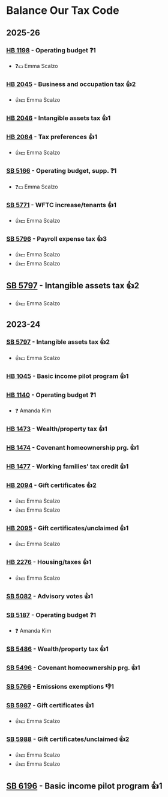 # Balance Our Tax Code
## 2025-26

### [HB 1198](/bill/2025-26/hb/1198/) - Operating budget   ❓1
* ❓💵 Emma Scalzo

### [HB 2045](/bill/2025-26/hb/2045/) - Business and occupation tax 👍2  
* 👍💵 Emma Scalzo

### [HB 2046](/bill/2025-26/hb/2046/) - Intangible assets tax 👍1  

### [HB 2084](/bill/2025-26/hb/2084/) - Tax preferences 👍1  
* 👍💵 Emma Scalzo

### [SB 5166](/bill/2025-26/sb/5166/) - Operating budget, supp.   ❓1
* ❓💵 Emma Scalzo

### [SB 5771](/bill/2025-26/sb/5771/) - WFTC increase/tenants 👍1  
* 👍💵 Emma Scalzo

### [SB 5796](/bill/2025-26/sb/5796/) - Payroll expense tax 👍3  
* 👍💵 Emma Scalzo
* 👍💵 Emma Scalzo

## [SB 5797](/bill/2025-26/sb/5797/) - Intangible assets tax 👍2  
* 👍💵 Emma Scalzo

## 2023-24

### [SB 5797](/bill/2023-24/sb/5797/) - Intangible assets tax 👍2  
* 👍💵 Emma Scalzo

### [HB 1045](/bill/2023-24/hb/1045/) - Basic income pilot program 👍1  

### [HB 1140](/bill/2023-24/hb/1140/) - Operating budget   ❓1
* ❓ Amanda Kim

### [HB 1473](/bill/2023-24/hb/1473/) - Wealth/property tax 👍1  

### [HB 1474](/bill/2023-24/hb/1474/) - Covenant homeownership prg. 👍1  

### [HB 1477](/bill/2023-24/hb/1477/) - Working families' tax credit 👍1  

### [HB 2094](/bill/2023-24/hb/2094/) - Gift certificates 👍2  
* 👍💵 Emma Scalzo
* 👍💵 Emma Scalzo

### [HB 2095](/bill/2023-24/hb/2095/) - Gift certificates/unclaimed 👍1  
* 👍💵 Emma Scalzo

### [HB 2276](/bill/2023-24/hb/2276/) - Housing/taxes 👍1  
* 👍💵 Emma Scalzo

### [SB 5082](/bill/2023-24/sb/5082/) - Advisory votes 👍1  

### [SB 5187](/bill/2023-24/sb/5187/) - Operating budget   ❓1
* ❓ Amanda Kim

### [SB 5486](/bill/2023-24/sb/5486/) - Wealth/property tax 👍1  

### [SB 5496](/bill/2023-24/sb/5496/) - Covenant homeownership prg. 👍1  

### [SB 5766](/bill/2023-24/sb/5766/) - Emissions exemptions  👎1 

### [SB 5987](/bill/2023-24/sb/5987/) - Gift certificates 👍1  
* 👍💵 Emma Scalzo

### [SB 5988](/bill/2023-24/sb/5988/) - Gift certificates/unclaimed 👍2  
* 👍💵 Emma Scalzo
* 👍💵 Emma Scalzo

## [SB 6196](/bill/2023-24/sb/6196/) - Basic income pilot program 👍1  
